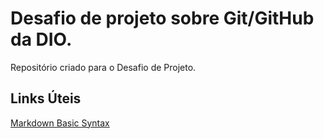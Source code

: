 # Desafio de projeto sobre Git/GitHub da DIO.
Repositório criado para o Desafio de Projeto.

## Links Úteis
[Markdown Basic Syntax](https://www.markdownguide.org/basic-syntax/)
